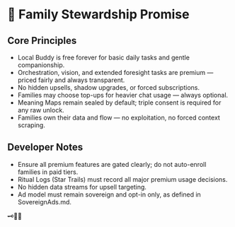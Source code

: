 # 🫶 Family Stewardship Promise

## Core Principles
- Local Buddy is free forever for basic daily tasks and gentle companionship.
- Orchestration, vision, and extended foresight tasks are premium — priced fairly and always transparent.
- No hidden upsells, shadow upgrades, or forced subscriptions.
- Families may choose top-ups for heavier chat usage — always optional.
- Meaning Maps remain sealed by default; triple consent is required for any raw unlock.
- Families own their data and flow — no exploitation, no forced context scraping.

## Developer Notes
- Ensure all premium features are gated clearly; do not auto-enroll families in paid tiers.
- Ritual Logs (Star Trails) must record all major premium usage decisions.
- No hidden data streams for upsell targeting.
- Ad model must remain sovereign and opt-in only, as defined in SovereignAds.md.

🗝️🌙✨
